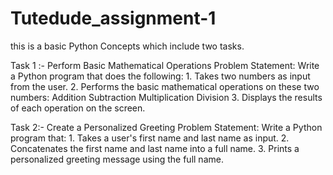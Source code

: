 # Tutedude_assignment-1
this is a basic Python Concepts which include two tasks.

Task 1 :- Perform Basic Mathematical Operations
Problem Statement: Write a Python program that does the following:
    1.  Takes two numbers as input from the user.
    2.  Performs the basic mathematical operations on these two numbers:
          Addition
          Subtraction
          Multiplication
          Division
    3.  Displays the results of each operation on the screen.

Task 2:- Create a Personalized Greeting
Problem Statement: Write a Python program that:
    1.  Takes a user's first name and last name as input.
    2.  Concatenates the first name and last name into a full name.
    3.  Prints a personalized greeting message using the full name.
